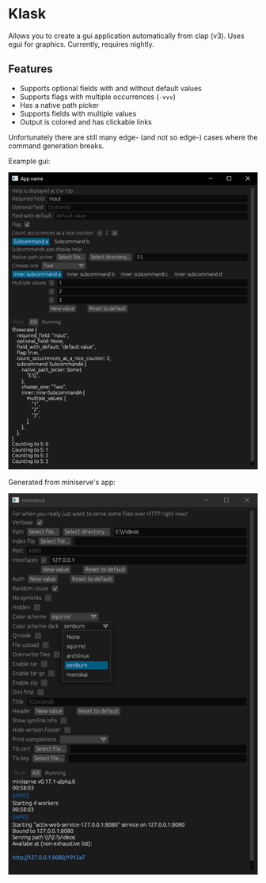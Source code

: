 # Klask
Allows you to create a gui application automatically from clap (v3). Uses egui for graphics. Currently, requires nightly.

## Features
- Supports optional fields with and without default values
- Supports flags with multiple occurrences (`-vvv`)
- Has a native path picker
- Supports fields with multiple values
- Output is colored and has clickable links

Unfortunately there are still many edge- (and not so edge-) cases where the command generation breaks.

Example gui:

![image showcasing the gui](image0.png)

Generated from miniserve's app:

![image showcasing the gui](image1.png)
